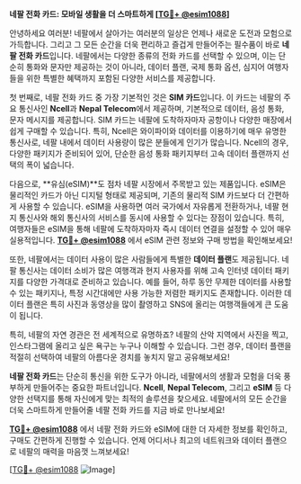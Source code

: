 **네팔 전화 카드: 모바일 생활을 더 스마트하게 [[TG💪+ @esim1088](https://t.me/s/esim1088)]**

안녕하세요 여러분! 네팔에서 살아가는 여러분의 일상은 언제나 새로운 도전과 모험으로 가득합니다. 그리고 그 모든 순간을 더욱 편리하고 즐겁게 만들어주는 필수품이 바로 **네팔 전화 카드**입니다. 네팔에서는 다양한 종류의 전화 카드를 선택할 수 있으며, 이는 단순히 통화와 문자만 제공하는 것이 아니라, 데이터 플랜, 국제 통화 옵션, 심지어 여행자들을 위한 특별한 혜택까지 포함된 다양한 서비스를 제공합니다.

첫 번째로, 네팔 전화 카드 중 가장 기본적인 것은 **SIM 카드**입니다. 이 카드는 네팔의 주요 통신사인 **Ncell**과 **Nepal Telecom**에서 제공하며, 기본적으로 데이터, 음성 통화, 문자 메시지를 제공합니다. SIM 카드는 네팔에 도착하자마자 공항이나 다양한 매장에서 쉽게 구매할 수 있습니다. 특히, Ncell은 와이파이와 데이터를 이용하기에 매우 유명한 통신사로, 네팔 내에서 데이터 사용량이 많은 분들에게 인기가 많습니다. Ncell의 경우, 다양한 패키지가 준비되어 있어, 단순한 음성 통화 패키지부터 고속 데이터 플랜까지 선택의 폭이 넓습니다.

다음으로, **유심(eSIM)**도 점차 네팔 시장에서 주목받고 있는 제품입니다. eSIM은 물리적인 카드가 아닌 디지털 형태로 제공되며, 기존의 물리적 SIM 카드보다 더 간편하게 사용할 수 있습니다. eSIM을 사용하면 여러 국가에서 자유롭게 전환하거나, 네팔 현지 통신사와 해외 통신사의 서비스를 동시에 사용할 수 있다는 장점이 있습니다. 특히, 여행자들은 eSIM을 통해 네팔에 도착하자마자 즉시 데이터 연결을 설정할 수 있어 매우 실용적입니다. **[TG💪+ @esim1088](https://t.me/s/esim1088)** 에서 eSIM 관련 정보와 구매 방법을 확인해보세요!

또한, 네팔에서는 데이터 사용이 많은 사람들에게 특별한 **데이터 플랜**도 제공됩니다. 네팔 통신사는 데이터 소비가 많은 여행객과 현지 사용자를 위해 고속 인터넷 데이터 패키지를 다양한 가격대로 준비하고 있습니다. 예를 들어, 하루 동안 무제한 데이터를 사용할 수 있는 패키지나, 특정 시간대에만 사용 가능한 저렴한 패키지도 존재합니다. 이러한 데이터 플랜은 특히 사진과 동영상을 많이 촬영하고 SNS에 올리는 여행객들에게 큰 도움이 됩니다.

특히, 네팔의 자연 경관은 전 세계적으로 유명하죠? 네팔의 산악 지역에서 사진을 찍고, 인스타그램에 올리고 싶은 욕구는 누구나 이해할 수 있습니다. 그런 경우, 데이터 플랜을 적절히 선택하여 네팔의 아름다운 경치를 놓치지 말고 공유해보세요!

**네팔 전화 카드**는 단순히 통신을 위한 도구가 아니라, 네팔에서의 생활과 모험을 더욱 풍부하게 만들어주는 중요한 파트너입니다. **Ncell**, **Nepal Telecom**, 그리고 **eSIM** 등 다양한 선택지를 통해 자신에게 맞는 최적의 솔루션을 찾으세요. 네팔에서의 모든 순간을 더욱 스마트하게 만들어줄 네팔 전화 카드를 지금 바로 만나보세요! 

**[TG💪+ @esim1088](https://t.me/s/esim1088)** 에서 네팔 전화 카드와 eSIM에 대한 더 자세한 정보를 확인하고, 구매도 간편하게 진행할 수 있습니다. 언제 어디서나 최고의 네트워크와 데이터 플랜으로 네팔의 매력을 마음껏 느껴보세요!

[[TG💪+ @esim1088](https://t.me/s/esim1088) ![Image](https://i.postimg.cc/Y0z9fWf4/image.png)]